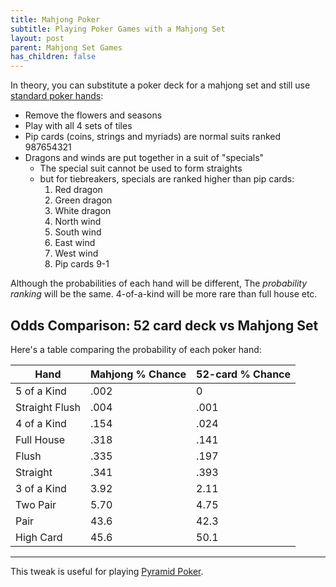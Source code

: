 ```yaml
---
title: Mahjong Poker
subtitle: Playing Poker Games with a Mahjong Set
layout: post
parent: Mahjong Set Games
has_children: false
---
```


In theory, 
you can substitute a poker deck for a mahjong set 
and still use [standard poker hands](category-poker):

- Remove the flowers and seasons
- Play with all 4 sets of tiles
- Pip cards (coins, strings and myriads) are normal suits ranked 987654321
- Dragons and winds are put together in a suit of "specials"
    - The special suit cannot be used to form straights
    - but for tiebreakers, specials are ranked higher than pip cards:
        1. Red dragon
        2. Green dragon
        3. White dragon
        4. North wind
        5. South wind
        6. East wind
        7. West wind
        8. Pip cards 9-1

Although the probabilities of each hand will be different,
The *probability ranking* will be the same. 
4-of-a-kind will be more rare than full house etc.

## Odds Comparison: 52 card deck vs Mahjong Set

Here's a table comparing the probability of each poker hand:

| Hand | Mahjong % Chance | 52-card % Chance
|---|---|---|
| 5 of a Kind | .002 | 0 |
| Straight Flush | .004 | .001 |
| 4 of a Kind | .154 | .024 |
| Full House | .318 | .141 |
| Flush | .335 | .197 |
| Straight | .341 | .393 |
| 3 of a Kind | 3.92 | 2.11 |
| Two Pair | 5.70 | 4.75 |
| Pair | 43.6 | 42.3 |
| High Card | 45.6 | 50.1 |

---

This tweak is useful for playing [Pyramid Poker](https://www.robertmwinslow.com/games/rules/poker-pyramid.html).